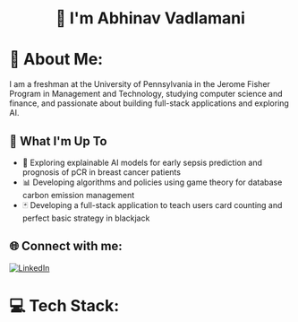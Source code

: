 <h1 align="center">👋 I'm Abhinav Vadlamani</h1>

# 💫 About Me:
I am a freshman at the University of Pennsylvania in the Jerome Fisher Program in Management and Technology, studying computer science and finance, and passionate about building full-stack applications and exploring AI. 

## 🚀 What I'm Up To
- 🤖 Exploring explainable AI models for early sepsis prediction and prognosis of pCR in breast cancer patients
- 📊 Developing algorithms and policies using game theory for database carbon emission management
- 🃏 Developing a full-stack application to teach users card counting and perfect basic strategy in blackjack

## 🌐 Connect with me:
[![LinkedIn](https://img.shields.io/badge/LinkedIn-%230077B5.svg?logo=linkedin&logoColor=white)](https://www.linkedin.com/in/avadlamani123)

# 💻 Tech Stack:
